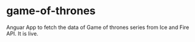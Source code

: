 # game-of-thrones
Anguar App to fetch the data of Game of thrones series from Ice and Fire API. It is live.
